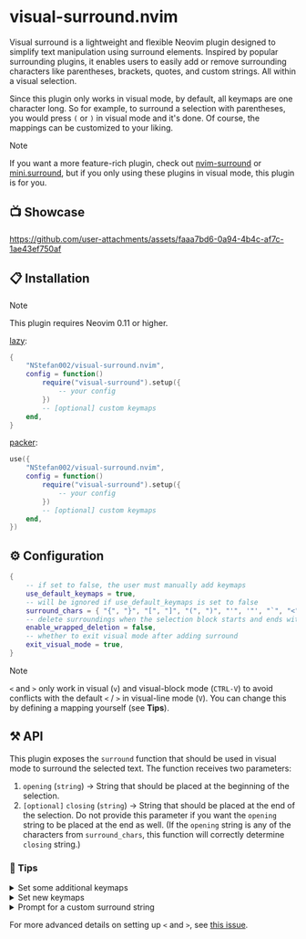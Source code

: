 # visual-surround.nvim

Visual surround is a lightweight and flexible Neovim plugin designed to simplify text manipulation using surround
elements. Inspired by popular surrounding plugins, it enables users to easily add or remove surrounding characters like
parentheses, brackets, quotes, and custom strings. All within a visual selection.

Since this plugin only works in visual mode, by default, all keymaps are one character long. So for example, to surround
a selection with parentheses, you would press `(` or `)` in visual mode and it's done. Of course, the mappings can be
customized to your liking.

<!-- prettier-ignore -->
> [!NOTE]
> If you want a more feature-rich plugin, check out [nvim-surround](https://github.com/kylechui/nvim-surround)
> or [mini.surround](https://github.com/echasnovski/mini.surround), but if you only using these plugins in visual mode,
> this plugin is for you.

## 📺 Showcase

<https://github.com/user-attachments/assets/faaa7bd6-0a94-4b4c-af7c-1ae43ef750af>

## 📋 Installation

<!-- prettier-ignore -->
> [!NOTE]
> This plugin requires Neovim 0.11 or higher.

[lazy](https://github.com/folke/lazy.nvim):

```lua
{
    "NStefan002/visual-surround.nvim",
    config = function()
        require("visual-surround").setup({
            -- your config
        })
        -- [optional] custom keymaps
    end,
}
```

[packer](https://github.com/wbthomason/packer.nvim):

```lua
use({
    "NStefan002/visual-surround.nvim",
    config = function()
        require("visual-surround").setup({
            -- your config
        })
        -- [optional] custom keymaps
    end,
})
```

## ⚙ Configuration

```lua
{
    -- if set to false, the user must manually add keymaps
    use_default_keymaps = true,
    -- will be ignored if use_default_keymaps is set to false
    surround_chars = { "{", "}", "[", "]", "(", ")", "'", '"', "`", "<", ">" },
    -- delete surroundings when the selection block starts and ends with surroundings
    enable_wrapped_deletion = false,
    -- whether to exit visual mode after adding surround
    exit_visual_mode = true,
}
```

<!-- prettier-ignore -->
> [!NOTE]
> `<` and `>` only work in visual (`v`) and visual-block mode (`CTRL-V`) to avoid conflicts with the default
> `<` / `>` in visual-line mode (`V`). You can change this by defining a mapping yourself (see **Tips**).

## ⚒️ API

This plugin exposes the `surround` function that should be used in visual mode to surround the selected text. The
function receives two parameters:

1. `opening` (`string`) -> String that should be placed at the beginning of the selection.
2. `[optional]` `closing` (`string`) -> String that should be placed at the end of the selection. Do not provide this
   parameter if you want the `opening` string to be placed at the end as well. (If the `opening` string is any of the
   characters from `surround_chars`, this function will correctly determine `closing` string.)

### 👀 Tips

<details>
<summary>Set some additional keymaps</summary>

```lua
require("visual-surround").setup({
    use_default_keymaps = true, -- to enable default keymaps
})

vim.keymap.set("x", "sd", function()
    require("visual-surround").surround("<div>", "</div>")
end, { desc = "Wrap selection in a div" })
```

Also, take a look at [this](https://github.com/NStefan002/nvim_config/blob/main/after/ftplugin/markdown.lua#L22-L28)
example in my config.

</details>

<details>
<summary>Set new keymaps</summary>

```lua
require("visual-surround").setup({
    use_default_keymaps = false,
})

local prefix = "s" -- optional, just an idea if you prefer it this way
local surround_chars = { "{", "[", "(", "'", '"', "<" }
local surround = require("visual-surround").surround
for _, key in pairs(surround_chars) do
    vim.keymap.set("x", prefix .. key, function()
        surround(key)
    end, { desc = "[visual-surround] Surround selection with " .. key })
end
```

</details>

<details>
<summary>Prompt for a custom surround string</summary>

```lua
vim.keymap.set("x", "ss", function()
    local opening = vim.fn.input("Opening: ")
    local closing = vim.fn.input("Closing: ") -- leave empty if you want to use opening string for both
    require("visual-surround").surround(opening, closing)
end, { desc = "[visual-surround] Surround selection with custom string" })
```

</details>

For more advanced details on setting up `<` and `>`, see
[this issue](https://github.com/NStefan002/visual-surround.nvim/issues/9).
